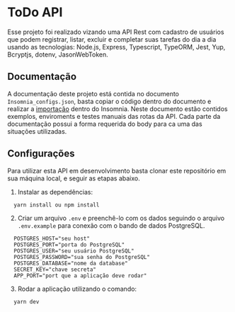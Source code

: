 # ToDo API

Esse projeto foi realizado vizando uma API Rest com cadastro de usuários que podem registrar, listar, excluir e completar suas tarefas do dia a dia usando as tecnologias: Node.js, Express, Typescript, TypeORM, Jest, Yup, Bcryptjs, dotenv, JasonWebToken.

## Documentação

A documentação deste projeto está contida no documento `Insomnia_configs.json`, basta copiar o código dentro do documento e realizar a <a href="https://docs.insomnia.rest/insomnia/import-export-data" target="_blank">importação</a> dentro do Insomnia. Neste documento estão contidos exemplos, enviroments e testes manuais das rotas da API. Cada parte da documentação possui a forma requerida do body para ca uma das situações utilizadas.

## Configurações

Para utilizar esta API em desenvolvimento basta clonar este repositório em sua máquina local, e seguir as etapas abaixo.

1. Instalar as dependências:

```
  yarn install ou npm install
```

2. Criar um arquivo `.env` e preenchê-lo com os dados seguindo o arquivo `.env.example` para conexão com o bando de dados PostgreSQL.

```
  POSTGRES_HOST="seu host"
  POSTGRES_PORT="porta do PostgreSQL"
  POSTGRES_USER="seu usuário PostgreSQL"
  POSTGRES_PASSWORD="sua senha do PostgreSQL"
  POSTGRES_DATABASE="nome da database"
  SECRET_KEY="chave secreta"
  APP_PORT="port que a aplicação deve rodar"
```

3. Rodar a aplicação utilizando o comando:

```
  yarn dev
```
